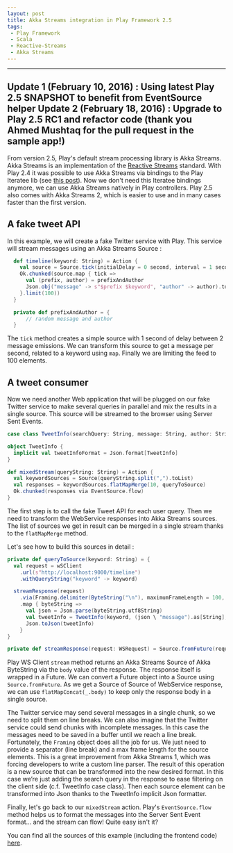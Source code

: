 ```yaml
---
layout: post
title: Akka Streams integration in Play Framework 2.5
tags:
 - Play Framework
 - Scala
 - Reactive-Streams
 - Akka Streams
---
```


---
Update 1 (February 10, 2016) : Using latest Play 2.5 SNAPSHOT to benefit from EventSource helper
Update 2 (February 18, 2016) : Upgrade to Play 2.5 RC1 and refactor code (thank you Ahmed Mushtaq for the pull request in the sample app!)
---

From version 2.5, Play's default stream processing library is Akka Streams. Akka Streams is an implementation of the [Reactive Streams](http://www.reactive-streams.org/) standard.
With Play 2.4 it was possible to use Akka Streams via bindings to the Play Iteratee lib (see [this post](http://loicdescotte.github.io/posts/play-akka-streams-twitter)).
Now we don't need this Iteratee bindings anymore, we can use Akka Streams natively in Play controllers. Play 2.5 also comes with Akka Streams 2, which is easier to use and in many cases faster than the first version.

## A fake tweet API

In this example, we will create a fake Twitter service with Play. This service will stream messages using an Akka Streams Source :

```scala
  def timeline(keyword: String) = Action {
    val source = Source.tick(initialDelay = 0 second, interval = 1 second, tick = "tick")
    Ok.chunked(source.map { tick =>
      val (prefix, author) = prefixAndAuthor
      Json.obj("message" -> s"$prefix $keyword", "author" -> author).toString + "\n"
    }.limit(100))
  }

  private def prefixAndAuthor = {
      // random message and author
  }
```

The `tick` method creates a simple source with 1 second of delay between 2 message emissions. We can transform this source to get a message per second, related to a keyword using `map`. Finally we are limiting the feed to 100 elements.

## A tweet consumer

Now we need another Web application that will be plugged on our fake Twitter service to make several queries in parallel and mix the results in a single source. This source will be streamed to the browser using Server Sent Events.

```scala
case class TweetInfo(searchQuery: String, message: String, author: String)

object TweetInfo {
  implicit val tweetInfoFormat = Json.format[TweetInfo]
}

def mixedStream(queryString: String) = Action {
  val keywordSources = Source(queryString.split(",").toList)
  val responses = keywordSources.flatMapMerge(10, queryToSource)
  Ok.chunked(responses via EventSource.flow)
}
```

The first step is to call the fake Tweet API for each user query. Then we need to transform the WebService responses into Akka Streams sources.
The list of sources we get in result can be merged in a single stream thanks to the `flatMapMerge` method.

Let's see how to build this sources in detail :

```scala
private def queryToSource(keyword: String) = {
  val request = wSClient
    .url(s"http://localhost:9000/timeline")
    .withQueryString("keyword" -> keyword)

  streamResponse(request)
    .via(Framing.delimiter(ByteString("\n"), maximumFrameLength = 100, allowTruncation = true))
    .map { byteString =>
      val json = Json.parse(byteString.utf8String)
      val tweetInfo = TweetInfo(keyword, (json \ "message").as[String], (json \ "author").as[String])
      Json.toJson(tweetInfo)
    }
}

private def streamResponse(request: WSRequest) = Source.fromFuture(request.stream()).flatMapConcat(_.body)
```

Play WS Client `stream` method returns an Akka Streams Source of Akka ByteString via the `body` value of the response. The response itself is wrapped in a Future.
We can convert a Future object into a Source using `Source.fromFuture`. As we get a Source of Source of WebService response, we can use `flatMapConcat(_.body)` to keep only the response body in a single source.

The Twitter service may send several messages in a single chunk, so we need to split them on line breaks.
We can also imagine that the Twitter service could send chunks with incomplete messages. In this case the messages need to be saved in a buffer until we reach a line break.
Fortunately, the `Framing` object does all the job for us. We just need to provide a separator (line break) and a max frame length for the source elements. This is a great improvement from Akka Streams 1, which was forcing developers to write a custom line parser.
The result of this operation is a new source that can be transformed into the new desired format. In this case we’re just adding the search query in the response to ease filtering on the client side (c.f. TweetInfo case class). Then each source element can be transformed into Json thanks to the TweetInfo implicit Json formatter.

Finally, let's go back to our `mixedStream` action. Play's `EventSource.flow` method helps us to format the messages into the Server Sent Event format... and the stream can flow! Quite easy isn't it?

You can find all the sources of this example (including the frontend code) [here](http://github.com/loicdescotte/touiteur).
